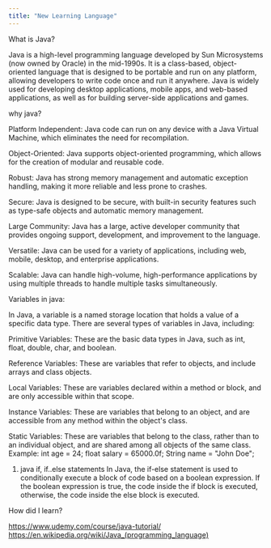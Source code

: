 ```yaml
---
title: "New Learning Language"
---
```

What is Java?

Java is a high-level programming language developed by Sun Microsystems (now owned by Oracle) in the mid-1990s. It is a class-based, object-oriented language that is designed to be portable and run on any platform, allowing developers to write code once and run it anywhere. Java is widely used for developing desktop applications, mobile apps, and web-based applications, as well as for building server-side applications and games.

why java?

Platform Independent: Java code can run on any device with a Java Virtual Machine, which eliminates the need for recompilation.

Object-Oriented: Java supports object-oriented programming, which allows for the creation of modular and reusable code.

Robust: Java has strong memory management and automatic exception handling, making it more reliable and less prone to crashes.

Secure: Java is designed to be secure, with built-in security features such as type-safe objects and automatic memory management.

Large Community: Java has a large, active developer community that provides ongoing support, development, and improvement to the language.

Versatile: Java can be used for a variety of applications, including web, mobile, desktop, and enterprise applications.

Scalable: Java can handle high-volume, high-performance applications by using multiple threads to handle multiple tasks simultaneously.

Variables in java:

In Java, a variable is a named storage location that holds a value of a specific data type. There are several types of variables in Java, including:

Primitive Variables: These are the basic data types in Java, such as int, float, double, char, and boolean.

Reference Variables: These are variables that refer to objects, and include arrays and class objects.

Local Variables: These are variables declared within a method or block, and are only accessible within that scope.

Instance Variables: These are variables that belong to an object, and are accessible from any method within the object's class.

Static Variables: These are variables that belong to the class, rather than to an individual object, and are shared among all objects of the same class.
Example:
  int age = 24;
  float salary = 65000.0f;
  String name = "John Doe";
1) java if, if..else statements
In Java, the if-else statement is used to conditionally execute a block of code based on a boolean expression. If the boolean expression is true, the code inside the if block is executed, otherwise, the code inside the else block is executed.

How did I learn?

https://www.udemy.com/course/java-tutorial/
https://en.wikipedia.org/wiki/Java_(programming_language)
